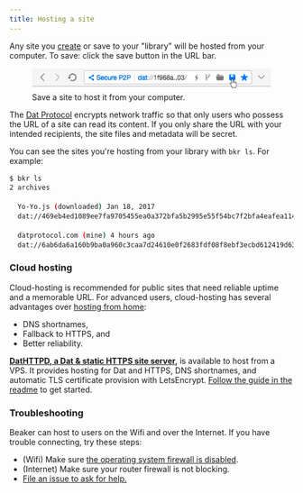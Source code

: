 ```yaml
---
title: Hosting a site
---
```


Any site you [create](/docs/howto/create-a-site.html) or save to your "library" will be hosted from your computer. To save: click the save button in the URL bar.

<figure>
  <img class="bordered" src="/img/screenshot-save-btn.png">
  <figcaption>Save a site to host it from your computer.</figcaption>
</figure>

The [Dat Protocol](/learn/dat.html) encrypts network traffic so that only users who possess the URL of a site can read its content. If you only share the URL with your intended recipients, the site files and metadata will be secret.

You can see the sites you're hosting from your library with `bkr ls`. For example:

```bash
$ bkr ls
2 archives

  Yo-Yo.js (downloaded) Jan 18, 2017 
  dat://469eb4ed1089ee7fa9705455ea0a372bfa5b2995e55f54bc7f2bfa4eafea114b

  datprotocol.com (mine) 4 hours ago 
  dat://6ab6da6a160b9ba0a960c3caa7d24610e0f2683fdf08f8ebf3ecbd612419d63c
```

### Cloud hosting

Cloud-hosting is recommended for public sites that need reliable uptime and a memorable URL. For advanced users, cloud-hosting has several advantages over [hosting from home](./host-from-home.html):

 - DNS shortnames,
 - Fallback to HTTPS, and
 - Better reliability.

**[DatHTTPD, a Dat & static HTTPS site server,](https://github.com/beakerbrowser/dathttpd)** is available to host from a VPS. It provides hosting for Dat and HTTPS, DNS shortnames, and automatic TLS certificate provision with LetsEncrypt. [Follow the guide in the readme](https://github.com/beakerbrowser/dathttpd) to get started.

### Troubleshooting

Beaker can host to users on the Wifi and over the Internet. If you have trouble connecting, try these steps:

 - (Wifi) Make sure [the operating system firewall is disabled](http://www.wikihow.com/Turn-off-Mac-Firewall).
 - (Internet) Make sure your router firewall is not blocking.
 - [File an issue to ask for help.](https://github.com/beakerbrowser/beaker/issues)

